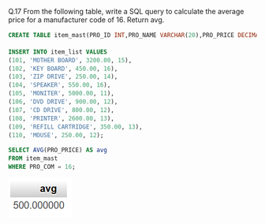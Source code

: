 Q.17 From the following table, write a SQL query to calculate the average 
price for a manufacturer code of 16. Return avg. 

```sql
CREATE TABLE item_mast(PRO_ID INT,PRO_NAME VARCHAR(20),PRO_PRICE DECIMAL(10,2),PRO_COM INT);

INSERT INTO item_list VALUES 
(101, 'MOTHER BOARD', 3200.00, 15),
(102, 'KEY BOARD', 450.00, 16),
(103, 'ZIP DRIVE', 250.00, 14),
(104, 'SPEAKER', 550.00, 16),
(105, 'MONITER', 5000.00, 11),
(106, 'DVD DRIVE', 900.00, 12),
(107, 'CD DRIVE', 800.00, 12),
(108, 'PRINTER', 2600.00, 13),
(109, 'REFILL CARTRIDGE', 350.00, 13),
(110, 'MOUSE', 250.00, 12);
```



```sql
SELECT AVG(PRO_PRICE) AS avg
FROM item_mast
WHERE PRO_COM = 16;
```

![](ss\Screenshot_2024-10-07_202445.png)